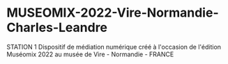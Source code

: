 # MUSEOMIX-2022-Vire-Normandie-Charles-Leandre
STATION 1
 Dispositif de médiation numérique créé à l'occasion de l'édition Muséomix 2022 au musée de Vire - Normandie - FRANCE 
